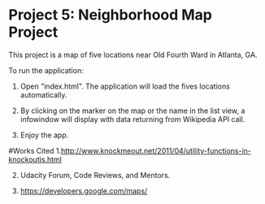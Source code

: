 # Project 5: Neighborhood Map Project

This project is a map of five locations near Old Fourth Ward in Atlanta, GA.

To run the application:

1. Open "index.html". The application will load the fives locations automatically.

2. By clicking on the marker on the map or the name in the list view, a infowindow will display with data returning from Wikipedia API call.

3. Enjoy the app.

#Works Cited
1.http://www.knockmeout.net/2011/04/utility-functions-in-knockoutjs.html

2. Udacity Forum, Code Reviews, and Mentors.

3. https://developers.google.com/maps/











